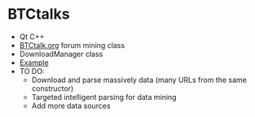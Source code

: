 BTCtalks
========
* Qt C++
* [BTCtalk.org](http://bitcointalk.org) forum mining class
* DownloadManager class
* [Example](https://github.com/niemal/btctalks/blob/master/main.cpp)
* TO DO:
    - Download and parse massively data (many URLs from the same constructor)
    - Targeted intelligent parsing for data mining
    - Add more data sources
